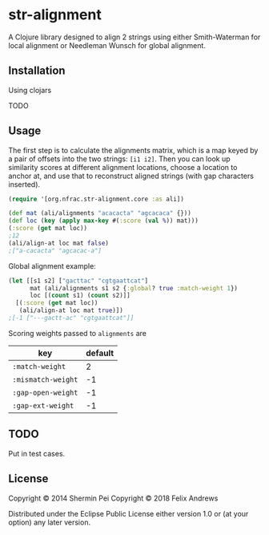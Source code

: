 # str-alignment

A Clojure library designed to align 2 strings using either
Smith-Waterman for local alignment or Needleman Wunsch for global
alignment.

## Installation
Using clojars

TODO

## Usage

The first step is to calculate the alignments matrix, which is a map
keyed by a pair of offsets into the two strings: `[i1 i2]`.
Then you can look up similarity scores at different alignment
locations, choose a location to anchor at, and use that to reconstruct
aligned strings (with gap characters inserted).

``` clojure
(require '[org.nfrac.str-alignment.core :as ali])

(def mat (ali/alignments "acacacta" "agcacaca" {}))
(def loc (key (apply max-key #(:score (val %)) mat)))
(:score (get mat loc))
;12
(ali/align-at loc mat false)
;["a-cacacta" "agcacac-a"]
```

Global alignment example:

``` clojure
(let [[s1 s2] ["gacttac" "cgtgaattcat"]
      mat (ali/alignments s1 s2 {:global? true :match-weight 1})
      loc [(count s1) (count s2)]]
  [(:score (get mat loc))
   (ali/align-at loc mat true)])
;[-1 ["---gactt-ac" "cgtgaattcat"]]
```

Scoring weights passed to `alignments` are

| key                | default |
| ------------------ | ------- |
| `:match-weight`    |  2      |
| `:mismatch-weight` | -1      |
| `:gap-open-weight` | -1      |
| `:gap-ext-weight`  | -1      |


## TODO
Put in test cases.

## License

Copyright © 2014 Shermin Pei
Copyright © 2018 Felix Andrews

Distributed under the Eclipse Public License either version 1.0 or (at
your option) any later version.
